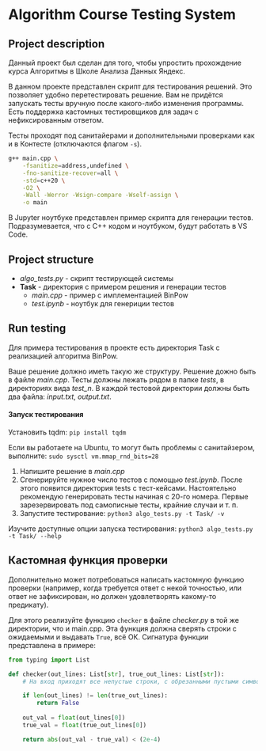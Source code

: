 # Algorithm Course Testing System

## Project description

Данный проект был сделан для того, чтобы упростить прохождение курса Алгоритмы в Школе Анализа Данных Яндекс.

В данном проекте представлен скрипт для тестирования решений. Это позволяет удобно перетестировать решение. Вам не придётся запускать тесты вручную после какого-либо изменения программы. Есть поддержка кастомных тестировщиков для задач с нефиксированным ответом.

Тесты проходят под санитайерами и дополнительными проверками как и в Контесте (отключаются флагом `-s`).

```Bash
g++ main.cpp \
    -fsanitize=address,undefined \
    -fno-sanitize-recover=all \
    -std=c++20 \
    -O2 \
    -Wall -Werror -Wsign-compare -Wself-assign \
    -o main
```

В Jupyter ноутбуке представлен пример скрипта для генерации тестов. Подразумевается, что с C++ кодом и ноутбуком, будут работать в VS Code.

## Project structure
- _algo_tests.py_ - скрипт тестирующей системы
- **Task** - директория с примером решения и генерации тестов
    - _main.cpp_ - пример с имплементацией BinPow
    - _test.ipynb_ - ноутбук для генериции тестов


## Run testing
Для примера тестирования в проекте есть директория Task с реализацией алгоритма BinPow.

Ваше решение должно иметь такую же структуру.
Решение дожно быть в файле _main.cpp_. Тесты должны лежать рядом в папке _tests_, в директориях вида _test_n_. В каждой тестовой директории должны быть два файла: _input.txt_, _output.txt_.

#### Запуск тестирования
Установить tqdm:
`pip install tqdm`

Если вы работаете на Ubuntu, то могут быть проблемы с санитайзером, выполните: `sudo sysctl vm.mmap_rnd_bits=28`

1. Напишите решение в _main.cpp_
2. Сгенерируйте нужное число тестов с помощью _test.ipynb_. После этого появится директория tests с тест-кейсами. Настоятельно рекомендую генерировать тесты начиная с 20-го номера. Первые зарезервировать под самописные тесты, крайние случаи и т. п.
3. Запустите тестирование: `python3 algo_tests.py -t Task/ -v`

Изучите доступные опции запуска тестирования:
`python3 algo_tests.py -t Task/ --help`

## Кастомная функция проверки
Дополнительно может потребоваться написать кастомную функцию проверки (например, когда требуется ответ с некой точностью, или ответ не зафиксирован, но должен удовлетворять какому-то предикату).

Для этого реализуйте функцию `checker` в файле _checker.py_ в той же директории, что и main.cpp. Эта функция должна сверять строки с ожидаемыми и выдавать `True`, всё ОК. Сигнатура функции представлена в примере:

```Python
from typing import List

def checker(out_lines: List[str], true_out_lines: List[str]):
    # На вход приходят все непустые строки, с обрезанными пустыми символами по краям .strip()

    if len(out_lines) != len(true_out_lines):
        return False
    
    out_val = float(out_lines[0])
    true_val = float(true_out_lines[0])

    return abs(out_val - true_val) < (2e-4)
```